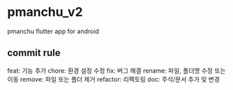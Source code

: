 # pmanchu_v2
pmanchu flutter app for android
## commit rule
feat: 기능 추가
chore: 환경 설정 수정
fix: 버그 해결
rename: 파일, 폴더명 수정 또는 이동
remove: 파일 또는 폴더 제거
refactor: 리팩토링
doc: 주석/문서 추가 및 변경